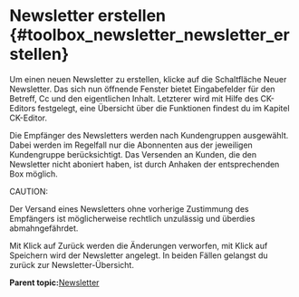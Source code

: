# Newsletter erstellen {#toolbox_newsletter_newsletter_erstellen}

Um einen neuen Newsletter zu erstellen, klicke auf die Schaltfläche Neuer Newsletter. Das sich nun öffnende Fenster bietet Eingabefelder für den Betreff, Cc und den eigentlichen Inhalt. Letzterer wird mit Hilfe des CK-Editors festgelegt, eine Übersicht über die Funktionen findest du im Kapitel CK-Editor.

Die Empfänger des Newsletters werden nach Kundengruppen ausgewählt. Dabei werden im Regelfall nur die Abonnenten aus der jeweiligen Kundengruppe berücksichtigt. Das Versenden an Kunden, die den Newsletter nicht aboniert haben, ist durch Anhaken der entsprechenden Box möglich.

CAUTION:

Der Versand eines Newsletters ohne vorherige Zustimmung des Empfängers ist möglicherweise rechtlich unzulässig und überdies abmahngefährdet.

Mit Klick auf Zurück werden die Änderungen verworfen, mit Klick auf Speichern wird der Newsletter angelegt. In beiden Fällen gelangst du zurück zur Newsletter-Übersicht.

**Parent topic:**[Newsletter](9_5_Newsletter.md)

